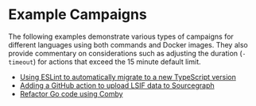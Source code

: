 # Example Campaigns

The following examples demonstrate various types of campaigns for different languages using both commands and Docker images. They also provide commentary on considerations such as adjusting the duration (`-timeout`) for actions that exceed the 15 minute default limit.

* [Using ESLint to automatically migrate to a new TypeScript version](./eslint_typescript_version.md)
* [Adding a GitHub action to upload LSIF data to Sourcegraph](./lsif_action.md)
* [Refactor Go code using Comby](./refactor_go_comby.md)
